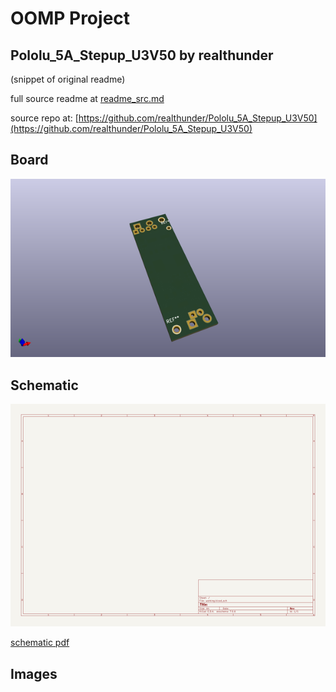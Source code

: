 # OOMP Project  
## Pololu_5A_Stepup_U3V50  by realthunder  
  
(snippet of original readme)  
  
  
  full source readme at [readme_src.md](readme_src.md)  
  
source repo at: [https://github.com/realthunder/Pololu_5A_Stepup_U3V50](https://github.com/realthunder/Pololu_5A_Stepup_U3V50)  
## Board  
  
[![working_3d.png](working_3d_600.png)](working_3d.png)  
## Schematic  
  
[![working_schematic.png](working_schematic_600.png)](working_schematic.png)  
  
[schematic pdf](working_schematic.pdf)  
## Images  
